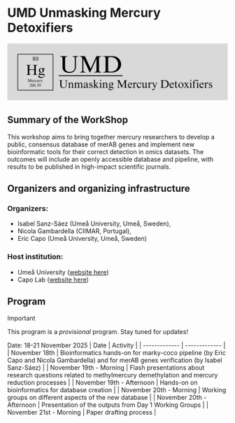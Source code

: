 # UMD Unmasking Mercury Detoxifiers
<img src="/assets/images/UMD_logo.png" alt="UMD logo">

## Summary of the WorkShop
This workshop aims to bring together mercury researchers to develop a public, consensus database of merAB genes and implement new bioinformatic tools for their correct detection in omics datasets. The outcomes will include an openly accessible database and pipeline, with results to be published in high-impact scientific journals.

## Organizers and organizing infrastructure
### Organizers: 
+ Isabel Sanz-Sáez (Umeå University, Umeå, Sweden), 
+ Nicola Gambardella (CIIMAR, Portugal), 
+ Eric Capo (Umeå University, Umeå, Sweden)
### Host institution:
+ Umeå University ([website here](https://www.umu.se/en/))
+ Capo Lab ([website here](https://ericcapo.github.io/lab/))

## Program 
> [!IMPORTANT]
> This program is a _provisional_ program. Stay tuned for updates!

Date: 18-21 November 2025
| Date  | Activity |
| ------------- | ------------- |
| November 18th  | Bioinformatics hands-on for marky-coco pipeline (by Eric Capo and Nicola Gambardella) and for merAB genes verification (by Isabel Sanz-Sáez)  |
| November 19th - Morning  |  Flash presentations about research questions related to methylmercury demethylation and mercury reduction processes  |
| November 19th - Afternoon  | Hands-on on bioinformatics for database creation  |
| November 20th - Morning  | Working groups on different aspects of the new database  |
| November 20th - Afternoon  | Presentation of the outputs from Day 1 Working Groups  |
| November 21st - Morning  | Paper drafting process  |

